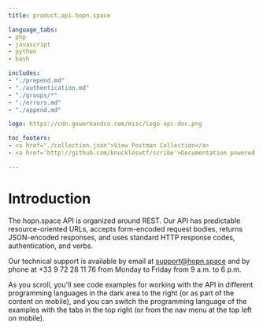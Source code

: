 ```yaml
---
title: product.api.hopn.space

language_tabs:
- php
- javascript
- python
- bash

includes:
- "./prepend.md"
- "./authentication.md"
- "./groups/*"
- "./errors.md"
- "./append.md"

logo: https://cdn.goworkandco.com/misc/logo-api-doc.png

toc_footers:
- <a href="./collection.json">View Postman Collection</a>
- <a href='http://github.com/knuckleswtf/scribe'>Documentation powered by Scribe ✍</a>

---
```


# Introduction

The hopn.space API is organized around REST. Our API has predictable resource-oriented URLs, accepts form-encoded request bodies, returns JSON-encoded responses, and uses standard HTTP response codes, authentication, and verbs.

Our technical support is available by email at support@hopn.space and by phone at +33 9 72 28 11 76 from Monday to Friday from 9 a.m. to 6 p.m.

<aside>As you scroll, you'll see code examples for working with the API in different programming languages in the dark area to the right (or as part of the content on mobile), and you can switch the programming language of the examples with the tabs in the top right (or from the nav menu at the top left on mobile).</aside>
